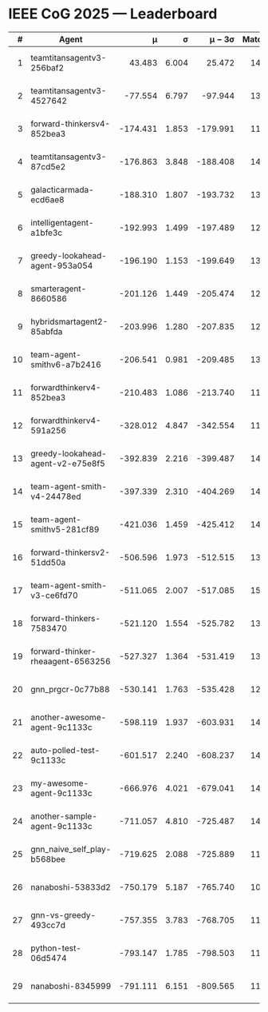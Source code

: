 # IEEE CoG 2025 — Leaderboard

| # | Agent | μ | σ | μ − 3σ | Matches | Updated |
|---:|---|---:|---:|---:|---:|---|
| 1 | teamtitansagentv3-256baf2 | 43.483 | 6.004 | 25.472 | 14458 | 2025-08-22 06:41 |
| 2 | teamtitansagentv3-4527642 | -77.554 | 6.797 | -97.944 | 13792 | 2025-08-22 06:41 |
| 3 | forward-thinkersv4-852bea3 | -174.431 | 1.853 | -179.991 | 11332 | 2025-08-22 06:41 |
| 4 | teamtitansagentv3-87cd5e2 | -176.863 | 3.848 | -188.408 | 14946 | 2025-08-22 06:41 |
| 5 | galacticarmada-ecd6ae8 | -188.310 | 1.807 | -193.732 | 13440 | 2025-08-22 06:41 |
| 6 | intelligentagent-a1bfe3c | -192.993 | 1.499 | -197.489 | 12069 | 2025-08-22 06:41 |
| 7 | greedy-lookahead-agent-953a054 | -196.190 | 1.153 | -199.649 | 13574 | 2025-08-22 06:41 |
| 8 | smarteragent-8660586 | -201.126 | 1.449 | -205.474 | 12071 | 2025-08-22 06:41 |
| 9 | hybridsmartagent2-85abfda | -203.996 | 1.280 | -207.835 | 12553 | 2025-08-22 06:41 |
| 10 | team-agent-smithv6-a7b2416 | -206.541 | 0.981 | -209.485 | 13860 | 2025-08-22 06:41 |
| 11 | forwardthinkerv4-852bea3 | -210.483 | 1.086 | -213.740 | 11561 | 2025-08-22 06:41 |
| 12 | forwardthinkerv4-591a256 | -328.012 | 4.847 | -342.554 | 11752 | 2025-08-22 06:41 |
| 13 | greedy-lookahead-agent-v2-e75e8f5 | -392.839 | 2.216 | -399.487 | 14034 | 2025-08-22 06:41 |
| 14 | team-agent-smith-v4-24478ed | -397.339 | 2.310 | -404.269 | 14662 | 2025-08-22 06:41 |
| 15 | team-agent-smithv5-281cf89 | -421.036 | 1.459 | -425.412 | 14180 | 2025-08-22 06:41 |
| 16 | forward-thinkersv2-51dd50a | -506.596 | 1.973 | -512.515 | 13888 | 2025-08-22 06:41 |
| 17 | team-agent-smith-v3-ce6fd70 | -511.065 | 2.007 | -517.085 | 15342 | 2025-08-22 06:41 |
| 18 | forward-thinkers-7583470 | -521.120 | 1.554 | -525.782 | 13260 | 2025-08-22 06:41 |
| 19 | forward-thinker-rheaagent-6563256 | -527.327 | 1.364 | -531.419 | 13768 | 2025-08-22 06:41 |
| 20 | gnn_prgcr-0c77b88 | -530.141 | 1.763 | -535.428 | 12710 | 2025-08-22 06:41 |
| 21 | another-awesome-agent-9c1133c | -598.119 | 1.937 | -603.931 | 14920 | 2025-08-22 06:41 |
| 22 | auto-polled-test-9c1133c | -601.517 | 2.240 | -608.237 | 14180 | 2025-08-22 06:41 |
| 23 | my-awesome-agent-9c1133c | -666.976 | 4.021 | -679.041 | 14300 | 2025-08-22 06:41 |
| 24 | another-sample-agent-9c1133c | -711.057 | 4.810 | -725.487 | 14140 | 2025-08-22 06:41 |
| 25 | gnn_naive_self_play-b568bee | -719.625 | 2.088 | -725.889 | 11180 | 2025-08-22 06:41 |
| 26 | nanaboshi-53833d2 | -750.179 | 5.187 | -765.740 | 10960 | 2025-08-22 06:41 |
| 27 | gnn-vs-greedy-493cc7d | -757.355 | 3.783 | -768.705 | 11660 | 2025-08-22 06:41 |
| 28 | python-test-06d5474 | -793.147 | 1.785 | -798.503 | 11640 | 2025-08-22 06:41 |
| 29 | nanaboshi-8345999 | -791.111 | 6.151 | -809.565 | 11850 | 2025-08-22 06:41 |
